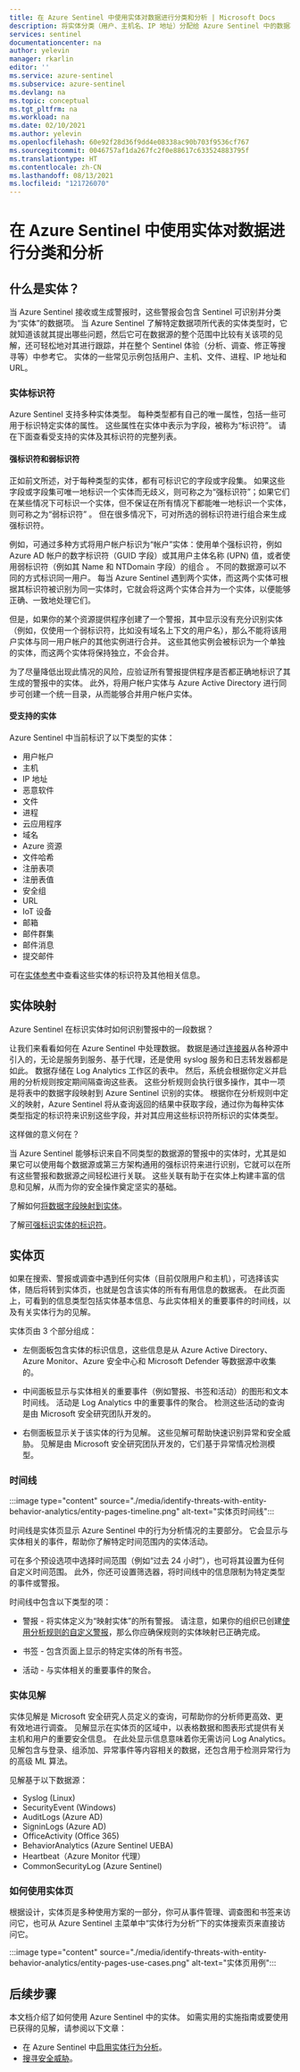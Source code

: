 ```yaml
---
title: 在 Azure Sentinel 中使用实体对数据进行分类和分析 | Microsoft Docs
description: 将实体分类（用户、主机名、IP 地址）分配给 Azure Sentinel 中的数据项，并使用这些分类来比较、分析和关联来自多个源的数据。
services: sentinel
documentationcenter: na
author: yelevin
manager: rkarlin
editor: ''
ms.service: azure-sentinel
ms.subservice: azure-sentinel
ms.devlang: na
ms.topic: conceptual
ms.tgt_pltfrm: na
ms.workload: na
ms.date: 02/10/2021
ms.author: yelevin
ms.openlocfilehash: 60e92f28d36f9dd4e08338ac90b703f9536cf767
ms.sourcegitcommit: 0046757af1da267fc2f0e88617c633524883795f
ms.translationtype: HT
ms.contentlocale: zh-CN
ms.lasthandoff: 08/13/2021
ms.locfileid: "121726070"
---
```

# <a name="classify-and-analyze-data-using-entities-in-azure-sentinel"></a>在 Azure Sentinel 中使用实体对数据进行分类和分析

## <a name="what-are-entities"></a>什么是实体？

当 Azure Sentinel 接收或生成警报时，这些警报会包含 Sentinel 可识别并分类为“实体”的数据项。 当 Azure Sentinel 了解特定数据项所代表的实体类型时，它就知道该就其提出哪些问题，然后它可在数据源的整个范围中比较有关该项的见解，还可轻松地对其进行跟踪，并在整个 Sentinel 体验（分析、调查、修正等搜寻等）中参考它。 实体的一些常见示例包括用户、主机、文件、进程、IP 地址和 URL。

### <a name="entity-identifiers"></a>实体标识符

Azure Sentinel 支持多种实体类型。 每种类型都有自己的唯一属性，包括一些可用于标识特定实体的属性。 这些属性在实体中表示为字段，被称为“标识符”。 请在下面查看受支持的实体及其标识符的完整列表。

#### <a name="strong-and-weak-identifiers"></a>强标识符和弱标识符

正如前文所述，对于每种类型的实体，都有可标识它的字段或字段集。 如果这些字段或字段集可唯一地标识一个实体而无歧义，则可称之为“强标识符”；如果它们在某些情况下可标识一个实体，但不保证在所有情况下都能唯一地标识一个实体，则可称之为“弱标识符” 。 但在很多情况下，可对所选的弱标识符进行组合来生成强标识符。

例如，可通过多种方式将用户帐户标识为“帐户”实体：使用单个强标识符，例如 Azure AD 帐户的数字标识符（GUID 字段）或其用户主体名称 (UPN) 值，或者使用弱标识符（例如其 Name 和 NTDomain 字段）的组合      。 不同的数据源可以不同的方式标识同一用户。 每当 Azure Sentinel 遇到两个实体，而这两个实体可根据其标识符被识别为同一实体时，它就会将这两个实体合并为一个实体，以便能够正确、一致地处理它们。

但是，如果你的某个资源提供程序创建了一个警报，其中显示没有充分识别实体（例如，仅使用一个弱标识符，比如没有域名上下文的用户名），那么不能将该用户实体与同一用户帐户的其他实例进行合并。 这些其他实例会被标识为一个单独的实体，而这两个实体将保持独立，不会合并。

为了尽量降低出现此情况的风险，应验证所有警报提供程序是否都正确地标识了其生成的警报中的实体。 此外，将用户帐户实体与 Azure Active Directory 进行同步可创建一个统一目录，从而能够合并用户帐户实体。

#### <a name="supported-entities"></a>受支持的实体

Azure Sentinel 中当前标识了以下类型的实体：

- 用户帐户
- 主机
- IP 地址
- 恶意软件
- 文件
- 进程
- 云应用程序
- 域名
- Azure 资源
- 文件哈希
- 注册表项
- 注册表值
- 安全组
- URL
- IoT 设备
- 邮箱
- 邮件群集
- 邮件消息
- 提交邮件

可在[实体参考](entities-reference.md)中查看这些实体的标识符及其他相关信息。

## <a name="entity-mapping"></a>实体映射

Azure Sentinel 在标识实体时如何识别警报中的一段数据？

让我们来看看如何在 Azure Sentinel 中处理数据。 数据是通过[连接器](connect-data-sources.md)从各种源中引入的，无论是服务到服务、基于代理，还是使用 syslog 服务和日志转发器都是如此。 数据存储在 Log Analytics 工作区的表中。 然后，系统会根据你定义并启用的分析规则按定期间隔查询这些表。 这些分析规则会执行很多操作，其中一项是将表中的数据字段映射到 Azure Sentinel 识别的实体。 根据你在分析规则中定义的映射，Azure Sentinel 将从查询返回的结果中获取字段，通过你为每种实体类型指定的标识符来识别这些字段，并对其应用这些标识符所标识的实体类型。

这样做的意义何在？

当 Azure Sentinel 能够标识来自不同类型的数据源的警报中的实体时，尤其是如果它可以使用每个数据源或第三方架构通用的强标识符来进行识别，它就可以在所有这些警报和数据源之间轻松进行关联。 这些关联有助于在实体上构建丰富的信息和见解，从而为你的安全操作奠定坚实的基础。

了解如何[将数据字段映射到实体](map-data-fields-to-entities.md)。

了解[可强标识实体的标识符](entities-reference.md)。

## <a name="entity-pages"></a>实体页

如果在搜索、警报或调查中遇到任何实体（目前仅限用户和主机），可选择该实体，随后将转到实体页，也就是包含该实体的所有有用信息的数据表。 在此页面上，可看到的信息类型包括实体基本信息、与此实体相关的重要事件的时间线，以及有关实体行为的见解。

实体页由 3 个部分组成：

- 左侧面板包含实体的标识信息，这些信息是从 Azure Active Directory、Azure Monitor、Azure 安全中心和 Microsoft Defender 等数据源中收集的。

- 中间面板显示与实体相关的重要事件（例如警报、书签和活动）的图形和文本时间线。 活动是 Log Analytics 中的重要事件的聚合。 检测这些活动的查询是由 Microsoft 安全研究团队开发的。

- 右侧面板显示关于该实体的行为见解。 这些见解可帮助快速识别异常和安全威胁。 见解是由 Microsoft 安全研究团队开发的，它们基于异常情况检测模型。

### <a name="the-timeline"></a>时间线

:::image type="content" source="./media/identify-threats-with-entity-behavior-analytics/entity-pages-timeline.png" alt-text="实体页时间线":::

时间线是实体页显示 Azure Sentinel 中的行为分析情况的主要部分。 它会显示与实体相关的事件，帮助你了解特定时间范围内的实体活动。

可在多个预设选项中选择时间范围（例如“过去 24 小时”），也可将其设置为任何自定义时间范围。 此外，你还可设置筛选器，将时间线中的信息限制为特定类型的事件或警报。

时间线中包含以下类型的项：

- 警报 - 将实体定义为“映射实体”的所有警报。 请注意，如果你的组织已创建[使用分析规则的自定义警报](./detect-threats-custom.md)，那么你应确保规则的实体映射已正确完成。

- 书签 - 包含页面上显示的特定实体的所有书签。

- 活动 - 与实体相关的重要事件的聚合。

### <a name="entity-insights"></a>实体见解

实体见解是 Microsoft 安全研究人员定义的查询，可帮助你的分析师更高效、更有效地进行调查。 见解显示在实体页的区域中，以表格数据和图表形式提供有关主机和用户的重要安全信息。 在此处显示信息意味着你无需访问 Log Analytics。 见解包含与登录、组添加、异常事件等内容相关的数据，还包含用于检测异常行为的高级 ML 算法。

见解基于以下数据源：

- Syslog (Linux)
- SecurityEvent (Windows)
- AuditLogs (Azure AD)
- SigninLogs (Azure AD)
- OfficeActivity (Office 365)
- BehaviorAnalytics (Azure Sentinel UEBA)
- Heartbeat（Azure Monitor 代理）
- CommonSecurityLog (Azure Sentinel)

### <a name="how-to-use-entity-pages"></a>如何使用实体页

根据设计，实体页是多种使用方案的一部分，你可从事件管理、调查图和书签来访问它，也可从 Azure Sentinel 主菜单中“实体行为分析”下的实体搜索页来直接访问它。

:::image type="content" source="./media/identify-threats-with-entity-behavior-analytics/entity-pages-use-cases.png" alt-text="实体页用例":::

## <a name="next-steps"></a>后续步骤

本文档介绍了如何使用 Azure Sentinel 中的实体。 如需实用的实施指南或要使用已获得的见解，请参阅以下文章：

- 在 Azure Sentinel 中[启用实体行为分析](./enable-entity-behavior-analytics.md)。
- [搜寻安全威胁](./hunting.md)。
